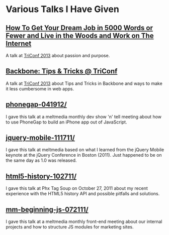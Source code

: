 # Various Talks I Have Given

## [How To Get Your Dream Job in 5000 Words or Fewer and Live in the Woods and Work on The Internet](http://lukelov.es/talks/2013/07/21/passion-and-purpose.html)
A talk at [TriConf 2013](http://triconf.com) about passion and purpose.

## [Backbone: Tips & Tricks @ TriConf](/talks/backbone-071813/index.html)
A talk at [TriConf 2013](http://triconf.com) about Tips and Tricks in Backbone and ways to make it less cumbersome in web apps.

## [phonegap-041912/](/talks/phonegap-041912/README.md)
I gave this talk at a meltmedia monthly dev show 'n' tell meeting about how to use PhoneGap to build an iPhone app out of JavaScript.

## [jquery-mobile-111711/](/talks/jquery-mobile-111711/index.html)
I gave this talk at meltmedia based on what I learned from the jQuery Mobile keynote at the jQuery Conference in Boston (2011). Just happened to be on the same day as 1.0 was released.

## [html5-history-102711/](/talks/html5-history-102711/index.html)
I gave this talk at Phx Tag Soup on October 27, 2011 about my recent experience with the HTML5 history API and possible pitfalls and solutions.

## [mm-beginning-js-072111/](/talks/mm-beginning-js-072111/index.html)
I gave this talk at a meltmedia monthly front-end meeting about our internal projects and how to structure JS modules for marketing sites.
